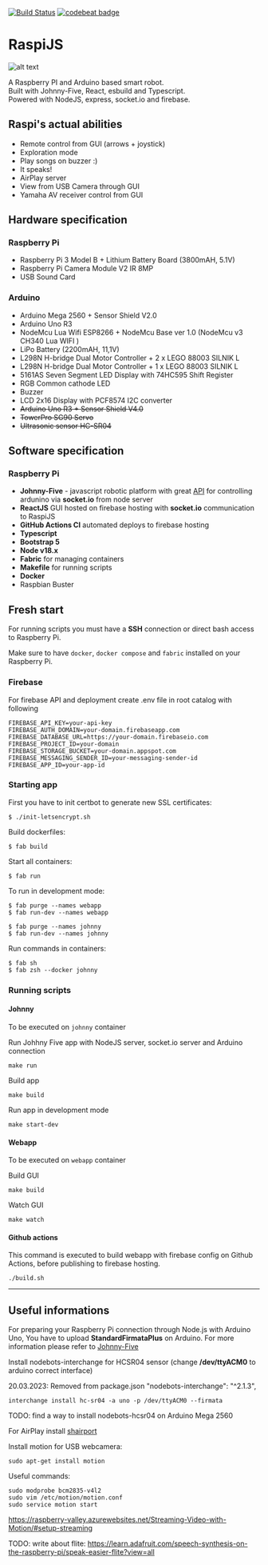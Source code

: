 [![Build Status](https://github.com/daymosik/raspi-js/workflows/build/badge.svg)](https://github.com/daymosik/raspi-js/actions?query=workflow%3Abuild)
[![codebeat badge](https://codebeat.co/badges/e6723bd6-9439-4147-bc3d-12e1baabb89b)](https://codebeat.co/projects/github-com-daymosik-raspi-js-master)

RaspiJS 
====

![alt text](https://raw.githubusercontent.com/daymosik/raspi-js/master/app/src/assets/images/logo-vertical.png)

A Raspberry PI and Arduino based smart robot.  
Built with Johnny-Five, React, esbuild and Typescript.  
Powered with NodeJS, express, socket.io and firebase.  

## Raspi's actual abilities ##

* Remote control from GUI (arrows + joystick)
* Exploration mode
* Play songs on buzzer :)
* It speaks!
* AirPlay server
* View from USB Camera through GUI
* Yamaha AV receiver control from GUI

## Hardware specification ##

### Raspberry Pi ###

* Raspberry Pi 3 Model B + Lithium Battery Board (3800mAH, 5.1V)
* Raspberry Pi Camera Module V2 IR 8MP
* USB Sound Card

### Arduino ###

* Arduino Mega 2560 + Sensor Shield V2.0
* Arduino Uno R3
* NodeMcu Lua Wifi ESP8266 + NodeMcu Base ver 1.0 (NodeMcu v3 CH340 Lua WIFI )
* LiPo Battery (2200mAH, 11,1V)
* L298N H-bridge Dual Motor Controller + 2 x LEGO 88003 SILNIK L
* L298N H-bridge Dual Motor Controller + 1 x LEGO 88003 SILNIK L
* 5161AS Seven Segment LED Display with 74HC595 Shift Register
* RGB Common cathode LED
* Buzzer
* LCD 2x16 Display with PCF8574 I2C converter
* ~~Arduino Uno R3 + Sensor Shield V4.0~~
* ~~TowerPro SG90 Servo~~
* ~~Ultrasonic sensor HC-SR04~~

## Software specification ##

### Raspberry Pi ###

* **Johnny-Five** - javascript robotic platform with great [API](http://johnny-five.io/api/) for controlling ardunino via **socket.io** from node server
* **ReactJS** GUI hosted on firebase hosting with **socket.io** communication to RaspiJS 
* **GitHub Actions CI** automated deploys to firebase hosting
* **Typescript**
* **Bootstrap 5**
* **Node v18.x**
* **Fabric** for managing containers 
* **Makefile** for running scripts
* **Docker**
* Raspbian Buster

## Fresh start ##

For running scripts you must have a **SSH** connection or direct bash access to Raspberry Pi.

Make sure to have `docker`, `docker compose` and `fabric` installed on your Raspberry Pi.

### Firebase ###

For firebase API and deployment create .env file in root catalog with following

```
FIREBASE_API_KEY=your-api-key
FIREBASE_AUTH_DOMAIN=your-domain.firebaseapp.com
FIREBASE_DATABASE_URL=https://your-domain.firebaseio.com
FIREBASE_PROJECT_ID=your-domain
FIREBASE_STORAGE_BUCKET=your-domain.appspot.com
FIREBASE_MESSAGING_SENDER_ID=your-messaging-sender-id
FIREBASE_APP_ID=your-app-id
```

### Starting app ###

First you have to init certbot to generate new SSL certificates:
```
$ ./init-letsencrypt.sh
```

Build dockerfiles:
```
$ fab build
```

Start all containers:
```
$ fab run
```

To run in development mode:
```
$ fab purge --names webapp
$ fab run-dev --names webapp

$ fab purge --names johnny
$ fab run-dev --names johnny
```

Run commands in containers:
```
$ fab sh
$ fab zsh --docker johnny
```

### Running scripts ###

#### Johnny ####

To be executed on `johnny` container

Run Johhny Five app with NodeJS server, socket.io server and Arduino connection
```
make run
```

Build app
```
make build
```

Run app in development mode
```
make start-dev
```

#### Webapp ####

To be executed on `webapp` container

Build GUI
```
make build
```

Watch GUI
```
make watch
```

#### Github actions ####

This command is executed to build webapp with firebase config on Github Actions, 
before publishing to firebase hosting. 
```
./build.sh
```

-------

## Useful informations ##

For preparing your Raspberry Pi connection through Node.js with Arduino Uno, You have to upload **StandardFirmataPlus** on Arduino. For more information please refer to [Johnny-Five](http://johnny-five.io)

Install nodebots-interchange for HCSR04 sensor (change **/dev/ttyACM0** to arduino correct interface)

20.03.2023: Removed from package.json "nodebots-interchange": "^2.1.3",
```
interchange install hc-sr04 -a uno -p /dev/ttyACM0 --firmata
```
TODO: find a way to install nodebots-hcsr04 on Arduino Mega 2560

For AirPlay install [shairport](https://github.com/abrasive/shairport)

Install motion for USB webcamera:
```
sudo apt-get install motion
```

Useful commands:
```
sudo modprobe bcm2835-v4l2
sudo vim /etc/motion/motion.conf
sudo service motion start
```

https://raspberry-valley.azurewebsites.net/Streaming-Video-with-Motion/#setup-streaming

TODO: write about flite: https://learn.adafruit.com/speech-synthesis-on-the-raspberry-pi/speak-easier-flite?view=all

